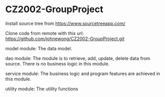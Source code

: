 # CZ2002-GroupProject

Install source tree from https://www.sourcetreeapp.com/

Clone code from remote with this url: https://github.com/johnewong/CZ2002-GroupProject.git


model module: The data model.

dao module: The module is to retrieve, add, update, delete data from source. There is no business logic in this module.

service module: The business logic and program features are achieved in this module. 

utility module: The utility functions